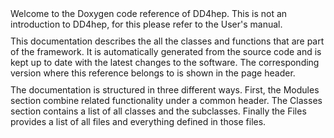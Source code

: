 <div style="max-width: 1000px; margin-bottom: 10px">
Welcome to the Doxygen code reference of DD4hep. This is not an introduction to DD4hep, for this
please refer to the User's manual.
</div>

<div style="max-width: 1000px; margin-bottom: 10px">
This documentation describes the all the classes and functions that are part of the framework. It is automatically generated from the source code and is kept up to date with the latest changes to the software. The corresponding version where this reference belongs to is shown in the page header.
</div>

<div style="max-width: 1000px; margin-bottom: 10px">
The documentation is structured in three different ways. First, the Modules section combine related functionality under a common header. The Classes section contains a list of all classes and the subclasses. Finally the Files provides a list of all files and everything defined in those files.
</div>
